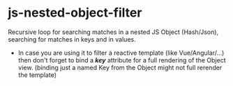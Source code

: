 # js-nested-object-filter

Recursive loop for searching matches in a nested JS Object (Hash/Json),
searching for matches in keys and in values.

* In case you are using it to filter a reactive template (like Vue/Angular/...)
then don't forget to bind a _**key**_ attribute for a full rendering of the Object view. 
(binding just a named Key from the Object might not full rerender the template)
